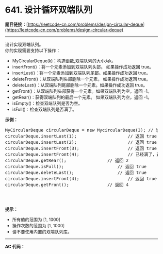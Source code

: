 # 641. 设计循环双端队列

**题目链接：**[https://leetcode-cn.com/problems/design-circular-deque](https://leetcode-cn.com/problems/design-circular-deque)

---

<div class="content__1Y2H">
 <div class="notranslate">
  <p>设计实现双端队列。<br> 你的实现需要支持以下操作：</p> 
  <ul> 
   <li>MyCircularDeque(k)：构造函数,双端队列的大小为k。</li> 
   <li>insertFront()：将一个元素添加到双端队列头部。 如果操作成功返回 true。</li> 
   <li>insertLast()：将一个元素添加到双端队列尾部。如果操作成功返回 true。</li> 
   <li>deleteFront()：从双端队列头部删除一个元素。 如果操作成功返回 true。</li> 
   <li>deleteLast()：从双端队列尾部删除一个元素。如果操作成功返回 true。</li> 
   <li>getFront()：从双端队列头部获得一个元素。如果双端队列为空，返回 -1。</li> 
   <li>getRear()：获得双端队列的最后一个元素。&nbsp;如果双端队列为空，返回 -1。</li> 
   <li>isEmpty()：检查双端队列是否为空。</li> 
   <li>isFull()：检查双端队列是否满了。</li> 
  </ul> 
  <p><strong>示例：</strong></p> 
  <pre class="language-text">MyCircularDeque circularDeque = new MycircularDeque(3); // 设置容量大小为3
circularDeque.insertLast(1);			        // 返回 true
circularDeque.insertLast(2);			        // 返回 true
circularDeque.insertFront(3);			        // 返回 true
circularDeque.insertFront(4);			        // 已经满了，返回 false
circularDeque.getRear();  				// 返回 2
circularDeque.isFull();				        // 返回 true
circularDeque.deleteLast();			        // 返回 true
circularDeque.insertFront(4);			        // 返回 true
circularDeque.getFront();				// 返回 4
&nbsp;</pre> 
  <p>&nbsp;</p> 
  <p><strong>提示：</strong></p> 
  <ul> 
   <li>所有值的范围为 [1, 1000]</li> 
   <li>操作次数的范围为 [1, 1000]</li> 
   <li>请不要使用内置的双端队列库。</li> 
  </ul> 
 </div>
</div>

---

**AC 代码：**

```java

```